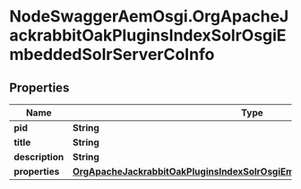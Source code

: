 # NodeSwaggerAemOsgi.OrgApacheJackrabbitOakPluginsIndexSolrOsgiEmbeddedSolrServerCoInfo

## Properties
Name | Type | Description | Notes
------------ | ------------- | ------------- | -------------
**pid** | **String** |  | [optional] 
**title** | **String** |  | [optional] 
**description** | **String** |  | [optional] 
**properties** | [**OrgApacheJackrabbitOakPluginsIndexSolrOsgiEmbeddedSolrServerCoProperties**](OrgApacheJackrabbitOakPluginsIndexSolrOsgiEmbeddedSolrServerCoProperties.md) |  | [optional] 


